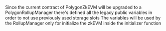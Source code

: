 Since the current contract of PolygonZkEVM will be upgraded to a PolygonRollupManager there's defined
all the legacy public variables in order to not use previously used storage slots
The variables will be used by the RollupManager only for initialize the zkEVM inside the initializer function


